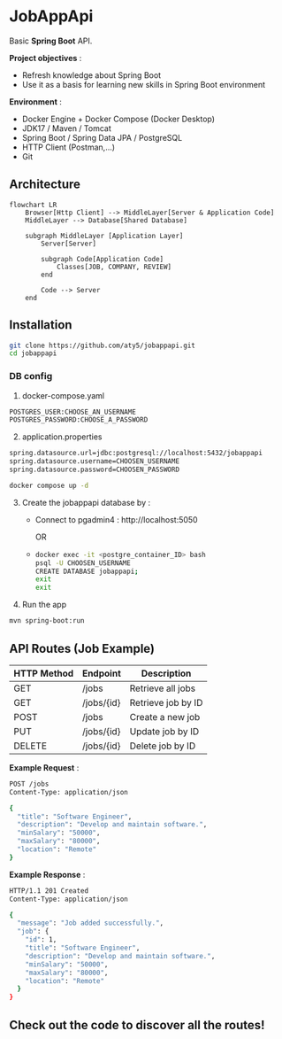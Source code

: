 # JobAppApi

Basic **Spring Boot** API.

**Project objectives** :
* Refresh knowledge about Spring Boot
* Use it as a basis for learning new skills in Spring Boot environment


**Environment** :
* Docker Engine + Docker Compose (Docker Desktop)
* JDK17 / Maven / Tomcat
* Spring Boot / Spring Data JPA / PostgreSQL
* HTTP Client (Postman,...)
* Git


## Architecture

```mermaid
flowchart LR
    Browser[Http Client] --> MiddleLayer[Server & Application Code]
    MiddleLayer --> Database[Shared Database]

    subgraph MiddleLayer [Application Layer]
        Server[Server]
        
        subgraph Code[Application Code]
            Classes[JOB, COMPANY, REVIEW]
        end
        
        Code --> Server
    end
```

## Installation

```bash
git clone https://github.com/aty5/jobappapi.git
cd jobappapi
```

### DB config
1. docker-compose.yaml
```bash
POSTGRES_USER:CHOOSE_AN_USERNAME
POSTGRES_PASSWORD:CHOOSE_A_PASSWORD
```

2. application.properties
```bash
spring.datasource.url=jdbc:postgresql://localhost:5432/jobappapi
spring.datasource.username=CHOOSEN_USERNAME
spring.datasource.password=CHOOSEN_PASSWORD
```

```bash
docker compose up -d
```

3. Create the jobappapi database by :
    - Connect to pgadmin4 : http://localhost:5050

      OR

    - ```bash
      docker exec -it <postgre_container_ID> bash
      psql -U CHOOSEN_USERNAME
      CREATE DATABASE jobappapi;
      exit
      exit
      ```

4. Run the app
```bash
mvn spring-boot:run
```

## API Routes (Job Example)

| HTTP Method | Endpoint | Description |
|----------------|----------------|----------------|
| GET  | /jobs  | Retrieve all jobs |
| GET  | /jobs/{id}  | Retrieve job by ID  |
| POST  | /jobs  | Create a new job |
| PUT  | /jobs/{id}  | Update job by ID  |
| DELETE  | /jobs/{id}  | Delete job by ID |


**Example Request** :
```bash
POST /jobs
Content-Type: application/json

{
  "title": "Software Engineer",
  "description": "Develop and maintain software.",
  "minSalary": "50000",
  "maxSalary": "80000",
  "location": "Remote"
}
```

**Example Response** :
```bash
HTTP/1.1 201 Created
Content-Type: application/json

{
  "message": "Job added successfully.",
  "job": {
    "id": 1,
    "title": "Software Engineer",
    "description": "Develop and maintain software.",
    "minSalary": "50000",
    "maxSalary": "80000",
    "location": "Remote"
  }
}
```

## Check out the code to discover all the routes!
